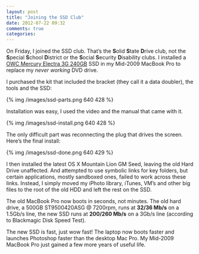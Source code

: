 ```yaml
---
layout: post
title: "Joining the SSD Club"
date: 2012-07-22 09:32
comments: true
categories: 
---
```


On Friday, I joined the SSD club. That’s the **S**olid **S**tate **D**rive club, not the **S**pecial **S**chool **D**istrict or the **S**ocial **S**ecurity **D**isability clubs. I installed a [OWC Mercury Electra 3G 240GB](http://eshop.macsales.com/search/Mercury+Electra+3G+240GB) SSD in my Mid-2009 MacBook Pro to replace my *never working* DVD drive.

I purchased the kit that included the bracket (they call it a data doubler), the tools and the SSD:

{% img /images/ssd-parts.png 640 428 %}

Installation was easy, I used the video and the manual that came with it.

{% img /images/ssd-install.png 640 428 %}

The only difficult part was reconnecting the plug that drives the screen. Here’s the final install:

{% img /images/ssd-done.png 640 429 %}

I then installed the latest OS X Mountain Lion GM Seed, leaving the old Hard Drive unaffected. And attempted to use symbolic links for key folders, but certain applications, mostly sandboxed ones, failed to work across these links. Instead, I simply moved my iPhoto library, iTunes, VM’s and other big files to the root of the old HDD and left the rest on the SSD.

The old MacBook Pro now boots in seconds, not minutes. The old hard drive, a 500GB ST9500420ASG @ 7200rpm, runs at **32/36 Mb/s** on a 1.5Gb/s line, the new SSD runs at **200/260 Mb/s** on a 3Gb/s line (according to Blackmagic Disk Speed Test).

The new SSD is fast, just wow fast! The laptop now boots faster and launches Photoshop faster than the desktop Mac Pro. My Mid-2009 MacBook Pro just gained a few more years of useful life.

